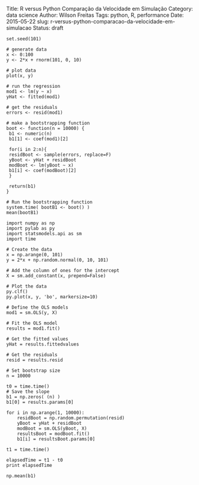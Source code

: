 Title: R versus Python Comparação da Velocidade em Simulação
Category: data science
Author: Wilson Freitas
Tags: python, R, performance
Date: 2015-05-22
slug: r-versus-python-comparacao-da-velocidade-em-simulacao
Status: draft


```{r}
set.seed(101)
 
# generate data
x <- 0:100
y <- 2*x + rnorm(101, 0, 10)
 
# plot data
plot(x, y)
 
# run the regression
mod1 <- lm(y ~ x)
yHat <- fitted(mod1)
 
# get the residuals
errors <- resid(mod1)
 
# make a bootstrapping function
boot <- function(n = 10000) {
 b1 <- numeric(n)
 b1[1] <- coef(mod1)[2]
 
 for(i in 2:n){
 residBoot <- sample(errors, replace=F)
 yBoot <- yHat + residBoot
 modBoot <- lm(yBoot ~ x)
 b1[i] <- coef(modBoot)[2]
 }
 
 return(b1)
}
 
# Run the bootstrapping function
system.time( bootB1 <- boot() )
mean(bootB1)
```


```{python}
import numpy as np
import pylab as py
import statsmodels.api as sm
import time
 
# Create the data
x = np.arange(0, 101)
y = 2*x + np.random.normal(0, 10, 101)
 
# Add the column of ones for the intercept
X = sm.add_constant(x, prepend=False)
 
# Plot the data
py.clf()
py.plot(x, y, 'bo', markersize=10)
 
# Define the OLS models
mod1 = sm.OLS(y, X)
 
# Fit the OLS model
results = mod1.fit()
 
# Get the fitted values
yHat = results.fittedvalues
 
# Get the residuals
resid = results.resid
 
# Set bootstrap size
n = 10000
 
t0 = time.time()
# Save the slope
b1 = np.zeros( (n) )
b1[0] = results.params[0]
 
for i in np.arange(1, 10000):
    residBoot = np.random.permutation(resid)
    yBoot = yHat + residBoot
    modBoot = sm.OLS(yBoot, X)
    resultsBoot = modBoot.fit()
    b1[i] = resultsBoot.params[0]
 
t1 = time.time()
 
elapsedTime = t1 - t0
print elapsedTime
 
np.mean(b1)
```